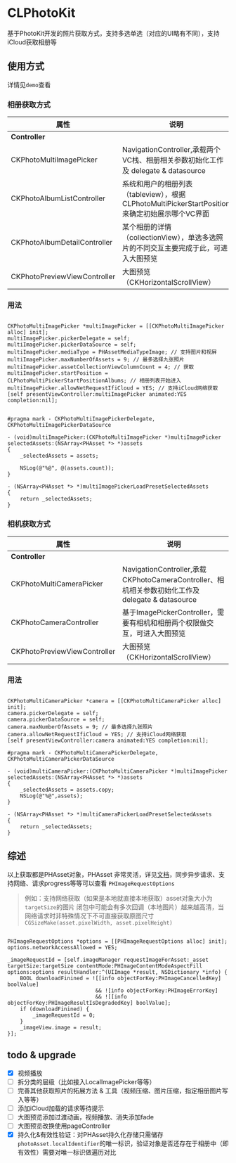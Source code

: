 # CLPhotoKit

基于PhotoKit开发的照片获取方式，支持多选单选（对应的UI略有不同），支持iCloud获取相册等

## 使用方式

详情见`demo`查看

### 相册获取方式

| 属性  | 说明 | 
| --- | --- |
| **Controller** | |
| CKPhotoMultiImagePicker | NavigationController,承载两个VC栈、相册相关参数初始化工作及 delegate & datasource |
| CKPhotoAlbumListController | 系统和用户的相册列表（tableview），根据CLPhotoMultiPickerStartPosition来确定初始展示哪个VC界面 |
| CKPhotoAlbumDetailController | 某个相册的详情（collectionView），单选多选照片的不同交互主要完成于此，可进入大图预览 |
| CKPhotoPreviewViewController | 大图预览（CKHorizontalScrollView）|

### 用法

```objc

CKPhotoMultiImagePicker *multiImagePicker = [[CKPhotoMultiImagePicker alloc] init];
multiImagePicker.pickerDelegate = self;
multiImagePicker.pickerDataSource = self;
multiImagePicker.mediaType = PHAssetMediaTypeImage; // 支持图片和视屏
multiImagePicker.maxNumberOfAssets = 9; // 最多选择九张照片
multiImagePicker.assetCollectionViewColumnCount = 4; // 获取
multiImagePicker.startPosition = CLPhotoMultiPickerStartPositionAlbums; // 相册列表开始进入
multiImagePicker.allowNetRequestIfiCloud = YES; // 支持iCloud网络获取
[self presentViewController:multiImagePicker animated:YES completion:nil];


#pragma mark - CKPhotoMultiImagePickerDelegate, CKPhotoMultiImagePickerDataSource

- (void)multiImagePicker:(CKPhotoMultiImagePicker *)multiImagePicker selectedAssets:(NSArray<PHAsset *> *)assets
{
	_selectedAssets = assets;

	NSLog(@"%@", @(assets.count));
}

- (NSArray<PHAsset *> *)multiImagePickerLoadPresetSelectedAssets
{
	return _selectedAssets;
}

```

### 相机获取方式

| 属性  | 说明 | 
| --- | --- |
| **Controller** | |
| CKPhotoMultiCameraPicker | NavigationController,承载CKPhotoCameraController、相机相关参数初始化工作及 delegate & datasource |
| CKPhotoCameraController | 基于ImagePickerController，需要有相机和相册两个权限做交互，可进入大图预览 |
| CKPhotoPreviewViewController | 大图预览（CKHorizontalScrollView）|

### 用法

```objc

CKPhotoMultiCameraPicker *camera = [[CKPhotoMultiCameraPicker alloc] init];
camera.pickerDelegate = self;
camera.pickerDataSource = self;
camera.maxNumberOfAssets = 9; // 最多选择九张照片
camera.allowNetRequestIfiCloud = YES; // 支持iCloud网络获取
[self presentViewController:camera animated:YES completion:nil];

#pragma mark - CKPhotoMultiCameraPickerDelegate, CKPhotoMultiCameraPickerDataSource

- (void)multiCameraPicker:(CKPhotoMultiCameraPicker *)multiImagePicker selectedAssets:(NSArray<PHAsset *> *)assets
{
	_selectedAssets = assets.copy;
	NSLog(@"%@",assets);
}

- (NSArray<PHAsset *> *)multiCameraPickerLoadPresetSelectedAssets
{
	return _selectedAssets;
}

```

## 综述

以上获取都是PHAsset对象，PHAsset 非常灵活，详见[文档](https://developer.apple.com/documentation/photos/phasset)，同步异步请求、支持网络、请求progress等等可以查看 `PHImageRequestOptions`

> 例如：支持网络获取（如果是本地就直接本地获取）asset对象大小为`targetSize`的图片
> 闭包中可能会有多次回调（本地图片）越来越高清，当网络请求时非特殊情况下不可直接获取原图尺寸`CGSizeMake(asset.pixelWidth, asset.pixelHeight)`

```objc

PHImageRequestOptions *options = [[PHImageRequestOptions alloc] init];
options.networkAccessAllowed = YES;

_imageRequestId = [self.imageManager requestImageForAsset:_asset targetSize:targetSize contentMode:PHImageContentModeAspectFill options:options resultHandler:^(UIImage *result, NSDictionary *info) {
	BOOL downloadFinined = ![[info objectForKey:PHImageCancelledKey] boolValue]
							&& ![info objectForKey:PHImageErrorKey]
							&& ![[info objectForKey:PHImageResultIsDegradedKey] boolValue];
	if (downloadFinined) {
		_imageRequestId = 0;
	}
	_imageView.image = result;
}];
```


## todo & upgrade

- [x] 视频播放
- [ ] 拆分类的层级（比如接入LocalImagePicker等等）
- [ ] 完善其他获取照片的拓展方法 & 工具（视频压缩、图片压缩，指定相册图片写入等等）
- [ ] 添加iCloud加载的请求等待提示
- [ ] 大图预览添加过渡动画，视频播放、消失添加fade
- [ ] 大图预览改换使用pageController
- [x] 持久化&有效性验证：对PHAsset持久化存储只需储存 `photoAsset.localIdentifier`的唯一标识，验证对象是否还存在于相册中（即有效性）需要对唯一标识做遍历对比

